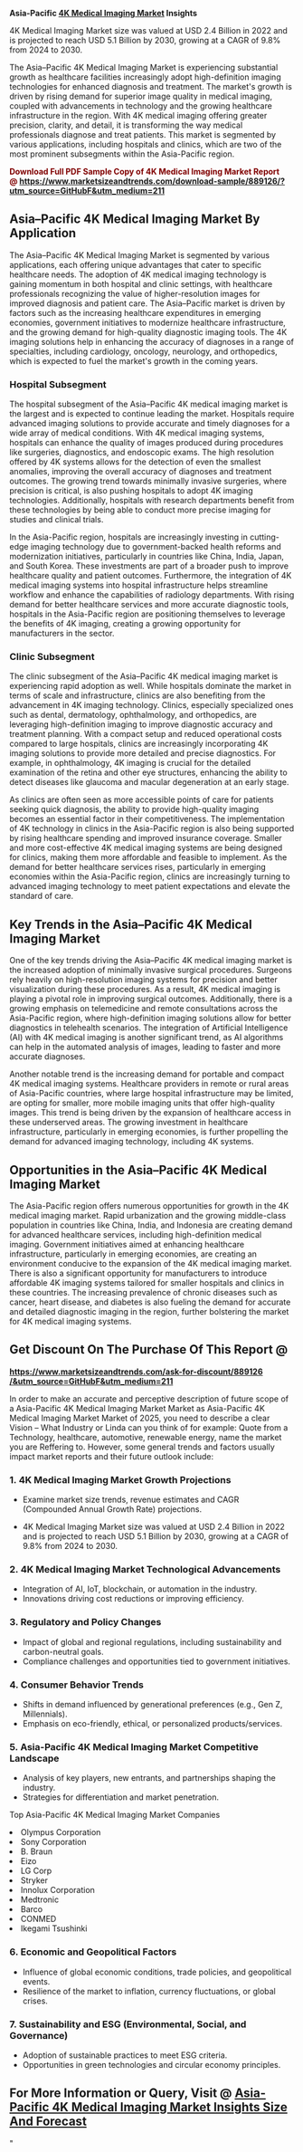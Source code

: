 <p><strong>Asia-Pacific&nbsp;<a href=""https://www.marketsizeandtrends.com/download-sample/889126/&amp;utm_source=GitHubF&amp;utm_medium=211"">4K Medical Imaging Market</a> Insights</strong></p><p>4K Medical Imaging Market size was valued at USD 2.4 Billion in 2022 and is projected to reach USD 5.1 Billion by 2030, growing at a CAGR of 9.8% from 2024 to 2030.</p><p><p>The Asia–Pacific 4K Medical Imaging Market is experiencing substantial growth as healthcare facilities increasingly adopt high-definition imaging technologies for enhanced diagnosis and treatment. The market's growth is driven by rising demand for superior image quality in medical imaging, coupled with advancements in technology and the growing healthcare infrastructure in the region. With 4K medical imaging offering greater precision, clarity, and detail, it is transforming the way medical professionals diagnose and treat patients. This market is segmented by various applications, including hospitals and clinics, which are two of the most prominent subsegments within the Asia-Pacific region.</p><p><strong><p><strong><span style="color: #800000;">Download Full PDF Sample Copy of 4K Medical Imaging Market Report @</span>&nbsp;</strong><a href="https://www.marketsizeandtrends.com/download-sample/889126/?utm_source=GitHubF&amp;utm_medium=211" target="_blank">https://www.marketsizeandtrends.com/download-sample/889126/?utm_source=GitHubF&amp;utm_medium=211</a></p></strong></p><h2>Asia–Pacific 4K Medical Imaging Market By Application</h2><p>The Asia–Pacific 4K Medical Imaging Market is segmented by various applications, each offering unique advantages that cater to specific healthcare needs. The adoption of 4K medical imaging technology is gaining momentum in both hospital and clinic settings, with healthcare professionals recognizing the value of higher-resolution images for improved diagnosis and patient care. The Asia–Pacific market is driven by factors such as the increasing healthcare expenditures in emerging economies, government initiatives to modernize healthcare infrastructure, and the growing demand for high-quality diagnostic imaging tools. The 4K imaging solutions help in enhancing the accuracy of diagnoses in a range of specialties, including cardiology, oncology, neurology, and orthopedics, which is expected to fuel the market's growth in the coming years.</p><h3>Hospital Subsegment</h3><p>The hospital subsegment of the Asia–Pacific 4K medical imaging market is the largest and is expected to continue leading the market. Hospitals require advanced imaging solutions to provide accurate and timely diagnoses for a wide array of medical conditions. With 4K medical imaging systems, hospitals can enhance the quality of images produced during procedures like surgeries, diagnostics, and endoscopic exams. The high resolution offered by 4K systems allows for the detection of even the smallest anomalies, improving the overall accuracy of diagnoses and treatment outcomes. The growing trend towards minimally invasive surgeries, where precision is critical, is also pushing hospitals to adopt 4K imaging technologies. Additionally, hospitals with research departments benefit from these technologies by being able to conduct more precise imaging for studies and clinical trials.</p><p>In the Asia-Pacific region, hospitals are increasingly investing in cutting-edge imaging technology due to government-backed health reforms and modernization initiatives, particularly in countries like China, India, Japan, and South Korea. These investments are part of a broader push to improve healthcare quality and patient outcomes. Furthermore, the integration of 4K medical imaging systems into hospital infrastructure helps streamline workflow and enhance the capabilities of radiology departments. With rising demand for better healthcare services and more accurate diagnostic tools, hospitals in the Asia-Pacific region are positioning themselves to leverage the benefits of 4K imaging, creating a growing opportunity for manufacturers in the sector.</p><h3>Clinic Subsegment</h3><p>The clinic subsegment of the Asia–Pacific 4K medical imaging market is experiencing rapid adoption as well. While hospitals dominate the market in terms of scale and infrastructure, clinics are also benefiting from the advancement in 4K imaging technology. Clinics, especially specialized ones such as dental, dermatology, ophthalmology, and orthopedics, are leveraging high-definition imaging to improve diagnostic accuracy and treatment planning. With a compact setup and reduced operational costs compared to large hospitals, clinics are increasingly incorporating 4K imaging solutions to provide more detailed and precise diagnostics. For example, in ophthalmology, 4K imaging is crucial for the detailed examination of the retina and other eye structures, enhancing the ability to detect diseases like glaucoma and macular degeneration at an early stage.</p><p>As clinics are often seen as more accessible points of care for patients seeking quick diagnosis, the ability to provide high-quality imaging becomes an essential factor in their competitiveness. The implementation of 4K technology in clinics in the Asia-Pacific region is also being supported by rising healthcare spending and improved insurance coverage. Smaller and more cost-effective 4K medical imaging systems are being designed for clinics, making them more affordable and feasible to implement. As the demand for better healthcare services rises, particularly in emerging economies within the Asia-Pacific region, clinics are increasingly turning to advanced imaging technology to meet patient expectations and elevate the standard of care.</p><h2>Key Trends in the Asia–Pacific 4K Medical Imaging Market</h2><p>One of the key trends driving the Asia–Pacific 4K medical imaging market is the increased adoption of minimally invasive surgical procedures. Surgeons rely heavily on high-resolution imaging systems for precision and better visualization during these procedures. As a result, 4K medical imaging is playing a pivotal role in improving surgical outcomes. Additionally, there is a growing emphasis on telemedicine and remote consultations across the Asia-Pacific region, where high-definition imaging solutions allow for better diagnostics in telehealth scenarios. The integration of Artificial Intelligence (AI) with 4K medical imaging is another significant trend, as AI algorithms can help in the automated analysis of images, leading to faster and more accurate diagnoses.</p><p>Another notable trend is the increasing demand for portable and compact 4K medical imaging systems. Healthcare providers in remote or rural areas of Asia-Pacific countries, where large hospital infrastructure may be limited, are opting for smaller, more mobile imaging units that offer high-quality images. This trend is being driven by the expansion of healthcare access in these underserved areas. The growing investment in healthcare infrastructure, particularly in emerging economies, is further propelling the demand for advanced imaging technology, including 4K systems.</p><h2>Opportunities in the Asia–Pacific 4K Medical Imaging Market</h2><p>The Asia-Pacific region offers numerous opportunities for growth in the 4K medical imaging market. Rapid urbanization and the growing middle-class population in countries like China, India, and Indonesia are creating demand for advanced healthcare services, including high-definition medical imaging. Government initiatives aimed at enhancing healthcare infrastructure, particularly in emerging economies, are creating an environment conducive to the expansion of the 4K medical imaging market. There is also a significant opportunity for manufacturers to introduce affordable 4K imaging systems tailored for smaller hospitals and clinics in these countries. The increasing prevalence of chronic diseases such as cancer, heart disease, and diabetes is also fueling the demand for accurate and detailed diagnostic imaging in the region, further bolstering the market for 4K medical imaging systems.</p><p></p><h2><strong>Get Discount On The Purchase Of This Report @&nbsp;</strong></h2><p><strong><a href=""https://www.marketsizeandtrends.com/ask-for-discount/889126/&amp;utm_source=GitHubF&amp;utm_medium=211"" target=""_blank"">https://www.marketsizeandtrends.com/ask-for-discount/889126<br />/&amp;utm_source=GitHubF&amp;utm_medium=211</a></strong></p><p>In order to make an accurate and perceptive description of future scope of a Asia-Pacific&nbsp;4K Medical Imaging Market Market as Asia-Pacific&nbsp;4K Medical Imaging Market Market of 2025, you need to describe a clear Vision &ndash; What Industry or Linda can you think of for example: Quote from a Technology, healthcare, automotive, renewable energy, name the market you are Reffering to. However, some general trends and factors usually impact market reports and their future outlook include:</p><h3>1.&nbsp;<strong>4K Medical Imaging Market Growth Projections</strong></h3><ul><li>Examine market size trends, revenue estimates and CAGR (Compounded Annual Growth Rate) projections.</li><li><p>4K Medical Imaging Market size was valued at USD 2.4 Billion in 2022 and is projected to reach USD 5.1 Billion by 2030, growing at a CAGR of 9.8% from 2024 to 2030.</p></li></ul><h3>2.&nbsp;<strong>4K Medical Imaging Market Technological Advancements</strong></h3><ul><li>Integration of AI, IoT, blockchain, or automation in the industry.</li><li>Innovations driving cost reductions or improving efficiency.</li></ul><h3>3.&nbsp;<strong>Regulatory and Policy Changes</strong></h3><ul><li>Impact of global and regional regulations, including sustainability and carbon-neutral goals.</li><li>Compliance challenges and opportunities tied to government initiatives.</li></ul><h3>4.&nbsp;<strong>Consumer Behavior Trends</strong></h3><ul><li>Shifts in demand influenced by generational preferences (e.g., Gen Z, Millennials).</li><li>Emphasis on eco-friendly, ethical, or personalized products/services.</li></ul><h3>5.&nbsp;<strong>Asia-Pacific 4K Medical Imaging Market Competitive Landscape</strong></h3><ul><li>Analysis of key players, new entrants, and partnerships shaping the industry.</li><li>Strategies for differentiation and market penetration.</li></ul><p data-pm-slice=""1 1 []"">Top Asia-Pacific 4K Medical Imaging Market Companies</p><div data-test-id=""""><p><li>Olympus Corporation</li><li> Sony Corporation</li><li> B. Braun</li><li> Eizo</li><li> LG Corp</li><li> Stryker</li><li> Innolux Corporation</li><li> Medtronic</li><li> Barco</li><li> CONMED</li><li> Ikegami Tsushinki</li></p></div><h3>6.&nbsp;<strong>Economic and Geopolitical Factors</strong></h3><ul><li>Influence of global economic conditions, trade policies, and geopolitical events.</li><li>Resilience of the market to inflation, currency fluctuations, or global crises.</li></ul><h3>7.&nbsp;<strong>Sustainability and ESG (Environmental, Social, and Governance)</strong></h3><ul><li>Adoption of sustainable practices to meet ESG criteria.</li><li>Opportunities in green technologies and circular economy principles.</li></ul><h2><strong>For More Information or Query, Visit @&nbsp;</strong><a href=""https://www.verifiedmarketreports.com/product/4k-medical-imaging-market/"" target=""_blank"">Asia-Pacific 4K Medical Imaging Market Insights Size And Forecast</a></h2>"
